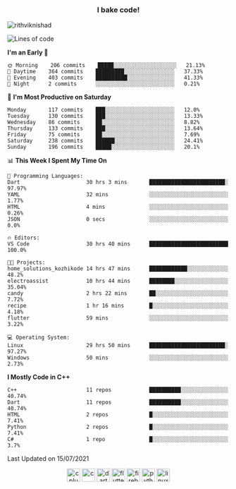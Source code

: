 <h3 align="center">I bake code!</h3>

<p align="left"> <img src="https://komarev.com/ghpvc/?username=rithviknishad" alt="rithviknishad" /> </p>

<!--START_SECTION:waka-->
![Lines of code](https://img.shields.io/badge/From%20Hello%20World%20I%27ve%20Written-697018%20lines%20of%20code-blue)

**I'm an Early 🐤** 

```text
🌞 Morning    206 commits    █████░░░░░░░░░░░░░░░░░░░░   21.13% 
🌆 Daytime    364 commits    █████████░░░░░░░░░░░░░░░░   37.33% 
🌃 Evening    403 commits    ██████████░░░░░░░░░░░░░░░   41.33% 
🌙 Night      2 commits      ░░░░░░░░░░░░░░░░░░░░░░░░░   0.21%

```
📅 **I'm Most Productive on Saturday** 

```text
Monday       117 commits    ███░░░░░░░░░░░░░░░░░░░░░░   12.0% 
Tuesday      130 commits    ███░░░░░░░░░░░░░░░░░░░░░░   13.33% 
Wednesday    86 commits     ██░░░░░░░░░░░░░░░░░░░░░░░   8.82% 
Thursday     133 commits    ███░░░░░░░░░░░░░░░░░░░░░░   13.64% 
Friday       75 commits     ██░░░░░░░░░░░░░░░░░░░░░░░   7.69% 
Saturday     238 commits    ██████░░░░░░░░░░░░░░░░░░░   24.41% 
Sunday       196 commits    █████░░░░░░░░░░░░░░░░░░░░   20.1%

```


📊 **This Week I Spent My Time On** 

```text
💬 Programming Languages: 
Dart                     30 hrs 3 mins       ████████████████████████░   97.97% 
YAML                     32 mins             ░░░░░░░░░░░░░░░░░░░░░░░░░   1.77% 
HTML                     4 mins              ░░░░░░░░░░░░░░░░░░░░░░░░░   0.26% 
JSON                     0 secs              ░░░░░░░░░░░░░░░░░░░░░░░░░   0.0%

🔥 Editors: 
VS Code                  30 hrs 40 mins      █████████████████████████   100.0%

🐱‍💻 Projects: 
home_solutions_kozhikode 14 hrs 47 mins      ████████████░░░░░░░░░░░░░   48.2% 
electroassist            10 hrs 44 mins      ████████░░░░░░░░░░░░░░░░░   35.04% 
candy                    2 hrs 22 mins       ██░░░░░░░░░░░░░░░░░░░░░░░   7.72% 
recipe                   1 hr 16 mins        █░░░░░░░░░░░░░░░░░░░░░░░░   4.18% 
flutter                  59 mins             ░░░░░░░░░░░░░░░░░░░░░░░░░   3.22%

💻 Operating System: 
Linux                    29 hrs 50 mins      ████████████████████████░   97.27% 
Windows                  50 mins             ░░░░░░░░░░░░░░░░░░░░░░░░░   2.73%

```

**I Mostly Code in C++** 

```text
C++                      11 repos            ██████████░░░░░░░░░░░░░░░   40.74% 
Dart                     11 repos            ██████████░░░░░░░░░░░░░░░   40.74% 
HTML                     2 repos             █░░░░░░░░░░░░░░░░░░░░░░░░   7.41% 
Python                   2 repos             █░░░░░░░░░░░░░░░░░░░░░░░░   7.41% 
C#                       1 repo              █░░░░░░░░░░░░░░░░░░░░░░░░   3.7%

```



 Last Updated on 15/07/2021
<!--END_SECTION:waka-->

<p align="center">
  <img src="https://devicons.github.io/devicon/devicon.git/icons/cplusplus/cplusplus-original.svg" alt="cplusplus" width="30" height="30"/>
  <img src="https://devicons.github.io/devicon/devicon.git/icons/c/c-original.svg" alt="c" width="30" height="30"/>
  <img src="https://www.vectorlogo.zone/logos/dartlang/dartlang-icon.svg" alt="dart" width="30" height="30"/>
  <img src="https://www.vectorlogo.zone/logos/flutterio/flutterio-icon.svg" alt="flutter" width="30" height="30"/> 
  <img src="https://www.vectorlogo.zone/logos/firebase/firebase-icon.svg" alt="firebase" width="30" height="30"/> 
  <img src="https://devicons.github.io/devicon/devicon.git/icons/python/python-original.svg" alt="python" width="30" height="30"/> 
  <img src="https://devicons.github.io/devicon/devicon.git/icons/linux/linux-original.svg" alt="linux" width="30" height="30"/> 
</p>
